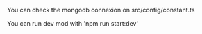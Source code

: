 You can check the mongodb connexion on src/config/constant.ts

You can run dev mod with 'npm run start:dev'


